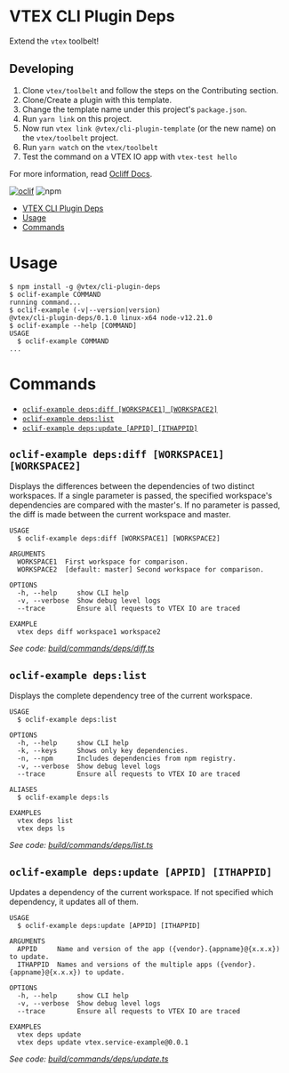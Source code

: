 # VTEX CLI Plugin Deps

Extend the `vtex` toolbelt!

## Developing

1. Clone `vtex/toolbelt` and follow the steps on the Contributing section.
2. Clone/Create a plugin with this template.
3. Change the template name under this project's `package.json`.
2. Run `yarn link` on this project.
3. Now run `vtex link @vtex/cli-plugin-template` (or the new name) on the `vtex/toolbelt` project.
4. Run `yarn watch` on the `vtex/toolbelt`
5. Test the command on a VTEX IO app with `vtex-test hello`

For more information, read [Ocliff Docs](https://oclif.io/docs/introduction).

[![oclif](https://img.shields.io/badge/cli-oclif-brightgreen.svg)](https://oclif.io)
![npm](https://img.shields.io/npm/v/@vtex/cli-plugin-deps)

<!-- toc -->
* [VTEX CLI Plugin Deps](#vtex-cli-plugin-deps)
* [Usage](#usage)
* [Commands](#commands)
<!-- tocstop -->
# Usage
<!-- usage -->
```sh-session
$ npm install -g @vtex/cli-plugin-deps
$ oclif-example COMMAND
running command...
$ oclif-example (-v|--version|version)
@vtex/cli-plugin-deps/0.1.0 linux-x64 node-v12.21.0
$ oclif-example --help [COMMAND]
USAGE
  $ oclif-example COMMAND
...
```
<!-- usagestop -->
# Commands
<!-- commands -->
* [`oclif-example deps:diff [WORKSPACE1] [WORKSPACE2]`](#oclif-example-depsdiff-workspace1-workspace2)
* [`oclif-example deps:list`](#oclif-example-depslist)
* [`oclif-example deps:update [APPID] [ITHAPPID]`](#oclif-example-depsupdate-appid-ithappid)

## `oclif-example deps:diff [WORKSPACE1] [WORKSPACE2]`

Displays the differences between the dependencies of two distinct workspaces. If a single parameter is passed, the specified workspace's dependencies are compared with the master's. If no parameter is passed, the diff is made between the current workspace and master.

```
USAGE
  $ oclif-example deps:diff [WORKSPACE1] [WORKSPACE2]

ARGUMENTS
  WORKSPACE1  First workspace for comparison.
  WORKSPACE2  [default: master] Second workspace for comparison.

OPTIONS
  -h, --help     show CLI help
  -v, --verbose  Show debug level logs
  --trace        Ensure all requests to VTEX IO are traced

EXAMPLE
  vtex deps diff workspace1 workspace2
```

_See code: [build/commands/deps/diff.ts](https://github.com/vtex/cli-plugin-deps/blob/v0.1.0/build/commands/deps/diff.ts)_

## `oclif-example deps:list`

Displays the complete dependency tree of the current workspace.

```
USAGE
  $ oclif-example deps:list

OPTIONS
  -h, --help     show CLI help
  -k, --keys     Shows only key dependencies.
  -n, --npm      Includes dependencies from npm registry.
  -v, --verbose  Show debug level logs
  --trace        Ensure all requests to VTEX IO are traced

ALIASES
  $ oclif-example deps:ls

EXAMPLES
  vtex deps list
  vtex deps ls
```

_See code: [build/commands/deps/list.ts](https://github.com/vtex/cli-plugin-deps/blob/v0.1.0/build/commands/deps/list.ts)_

## `oclif-example deps:update [APPID] [ITHAPPID]`

Updates a dependency of the current workspace. If not specified which dependency, it updates all of them.

```
USAGE
  $ oclif-example deps:update [APPID] [ITHAPPID]

ARGUMENTS
  APPID     Name and version of the app ({vendor}.{appname}@{x.x.x}) to update.
  ITHAPPID  Names and versions of the multiple apps ({vendor}.{appname}@{x.x.x}) to update.

OPTIONS
  -h, --help     show CLI help
  -v, --verbose  Show debug level logs
  --trace        Ensure all requests to VTEX IO are traced

EXAMPLES
  vtex deps update
  vtex deps update vtex.service-example@0.0.1
```

_See code: [build/commands/deps/update.ts](https://github.com/vtex/cli-plugin-deps/blob/v0.1.0/build/commands/deps/update.ts)_
<!-- commandsstop -->
